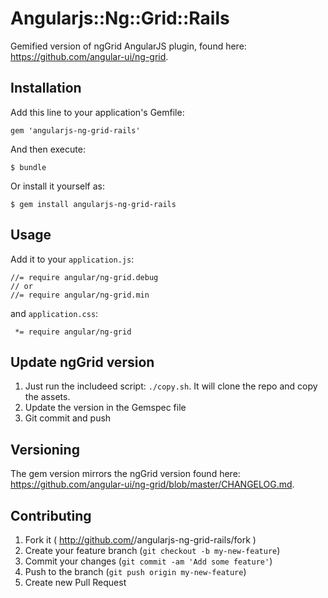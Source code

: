 # Angularjs::Ng::Grid::Rails

Gemified version of ngGrid AngularJS plugin, found here: <https://github.com/angular-ui/ng-grid>.

## Installation

Add this line to your application's Gemfile:

    gem 'angularjs-ng-grid-rails'

And then execute:

    $ bundle

Or install it yourself as:

    $ gem install angularjs-ng-grid-rails

## Usage

Add it to your `application.js`:

    //= require angular/ng-grid.debug
    // or
    //= require angular/ng-grid.min

and `application.css`:

     *= require angular/ng-grid

## Update ngGrid version

1. Just run the includeed script: `./copy.sh`. It will clone the repo and copy the assets.
2. Update the version in the Gemspec file
3. Git commit and push

## Versioning

The gem version mirrors the ngGrid version found here: <https://github.com/angular-ui/ng-grid/blob/master/CHANGELOG.md>.

## Contributing

1. Fork it ( http://github.com/<my-github-username>/angularjs-ng-grid-rails/fork )
2. Create your feature branch (`git checkout -b my-new-feature`)
3. Commit your changes (`git commit -am 'Add some feature'`)
4. Push to the branch (`git push origin my-new-feature`)
5. Create new Pull Request

